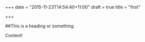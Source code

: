 +++
date = "2015-11-23T14:54:40+11:00"
draft = true
title = "first"

+++

##This is a heading or something

Content!
